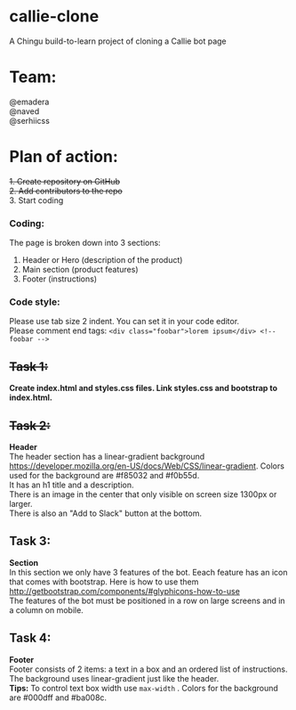 # callie-clone
A Chingu build-to-learn project of cloning a Callie bot page

# Team:
@emadera
<br>
@naved
<br>
@serhiicss

# Plan of action:
~~1. Create repository on GitHub~~
<br>
~~2. Add contributors to the repo~~
<br>
3. Start coding

### Coding:
The page is broken down into 3 sections:
<br>
1. Header or Hero (description of the product)<br>
2. Main section (product features)<br>
3. Footer (instructions)<br>

### Code style:
Please use tab size 2 indent. You can set it in your code editor.
<br>
Please comment end tags: 
`<div class="foobar">lorem ipsum</div> <!-- foobar -->`

## ~~Task 1:~~
**Create index.html and styles.css files. Link styles.css and bootstrap to index.html.**

## ~~Task 2:~~
**Header**
<br>
The header section has a  linear-gradient background https://developer.mozilla.org/en-US/docs/Web/CSS/linear-gradient. Colors used for the background are #f85032 and #f0b55d.
<br>
It has an h1 title and a description.
<br>
There is an image in the center that only visible on screen size 1300px or larger.
<br>
There is also an "Add to Slack" button at the bottom.
<br>

## Task 3:
**Section**
<br>
In this section we only have 3 features of the bot. Eeach feature has an icon that comes with bootstrap. Here is how to use them http://getbootstrap.com/components/#glyphicons-how-to-use
<br>
The features of the bot must be positioned in a row on large screens and in a column on mobile.

## Task 4:
**Footer**
<br>
Footer consists of 2 items: a text in a box and an ordered list of instructions. The background uses linear-gradient just like the header.
<br>
**Tips:**  To control text box width use `max-width` . Colors for the background are #000dff and #ba008c.
